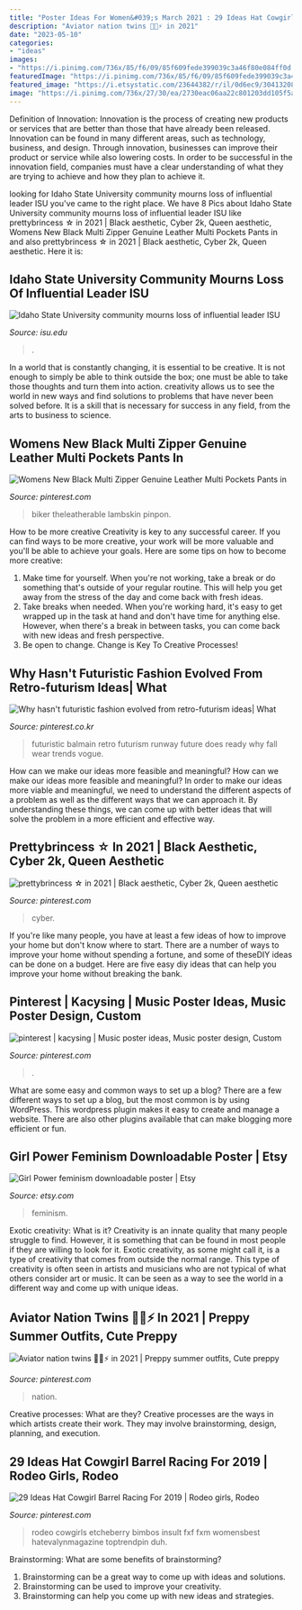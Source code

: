 ```yaml
---
title: "Poster Ideas For Women&#039;s March 2021 : 29 Ideas Hat Cowgirl Barrel Racing For 2019"
description: "Aviator nation twins 🤩💖⚡️ in 2021"
date: "2023-05-10"
categories:
- "ideas"
images:
- "https://i.pinimg.com/736x/85/f6/09/85f609fede399039c3a46f80e084ff0d.jpg"
featuredImage: "https://i.pinimg.com/736x/85/f6/09/85f609fede399039c3a46f80e084ff0d.jpg"
featured_image: "https://i.etsystatic.com/23644382/r/il/0d6ec9/3041320861/il_fullxfull.3041320861_n1lv.jpg"
image: "https://i.pinimg.com/736x/27/30/ea/2730eac06aa22c801203dd105f5a4ea5.jpg"
---
```



Definition of Innovation:
Innovation is the process of creating new products or services that are better than those that have already been released. Innovation can be found in many different areas, such as technology, business, and design. Through innovation, businesses can improve their product or service while also lowering costs. In order to be successful in the innovation field, companies must have a clear understanding of what they are trying to achieve and how they plan to achieve it.

	

		
looking for Idaho State University community mourns loss of influential leader ISU you've came to the right place. We have 8 Pics about Idaho State University community mourns loss of influential leader ISU like prettybrincess ☆ in 2021 | Black aesthetic, Cyber 2k, Queen aesthetic, Womens New Black Multi Zipper Genuine Leather Multi Pockets Pants in and also prettybrincess ☆ in 2021 | Black aesthetic, Cyber 2k, Queen aesthetic. Here it is:
		
    
## Idaho State University Community Mourns Loss Of Influential Leader ISU

<img loading=lazy src="https://www.isu.edu/media/publications/headlines/fall-2019/DSCF3758.JPG" onerror="this.onerror=null;this.src='https://tse4.mm.bing.net/th?id=OIP.MuP7nGVutADm13FBx5CB9wAAAA&amp;pid=15.1';" alt="Idaho State University community mourns loss of influential leader ISU">

_Source: isu.edu_

>. 

	

In a world that is constantly changing, it is essential to be creative. It is not enough to simply be able to think outside the box; one must be able to take those thoughts and turn them into action. creativity allows us to see the world in new ways and find solutions to problems that have never been solved before. It is a skill that is necessary for success in any field, from the arts to business to science.

    
## Womens New Black Multi Zipper Genuine Leather Multi Pockets Pants In

<img loading=lazy src="https://i.pinimg.com/736x/85/f6/09/85f609fede399039c3a46f80e084ff0d.jpg" onerror="this.onerror=null;this.src='https://tse1.mm.bing.net/th?id=OIP.9mENwUTwBDtGwRTvpvICzQHaJ4&amp;pid=15.1';" alt="Womens New Black Multi Zipper Genuine Leather Multi Pockets Pants in">

_Source: pinterest.com_

>biker theleatherable lambskin pinpon. 

	

How to be more creative
Creativity is key to any successful career. If you can find ways to be more creative, your work will be more valuable and you'll be able to achieve your goals. Here are some tips on how to become more creative: 
1. Make time for yourself. When you're not working, take a break or do something that's outside of your regular routine. This will help you get away from the stress of the day and come back with fresh ideas. 
2. Take breaks when needed. When you're working hard, it's easy to get wrapped up in the task at hand and don't have time for anything else. However, when there's a break in between tasks, you can come back with new ideas and fresh perspective. 
3. Be open to change. Change is Key To Creative Processes!

    
## Why Hasn&#039;t Futuristic Fashion Evolved From Retro-futurism Ideas| What

<img loading=lazy src="https://i.pinimg.com/736x/27/30/ea/2730eac06aa22c801203dd105f5a4ea5.jpg" onerror="this.onerror=null;this.src='https://tse3.mm.bing.net/th?id=OIP.fTns8hwThAliW4eI8isAYgHaLH&amp;pid=15.1';" alt="Why hasn&#039;t futuristic fashion evolved from retro-futurism ideas| What">

_Source: pinterest.co.kr_

>futuristic balmain retro futurism runway future does ready why fall wear trends vogue. 

	

How can we make our ideas more feasible and meaningful?
How can we make our ideas more feasible and meaningful? In order to make our ideas more viable and meaningful, we need to understand the different aspects of a problem as well as the different ways that we can approach it. By understanding these things, we can come up with better ideas that will solve the problem in a more efficient and effective way.

    
## Prettybrincess ☆ In 2021 | Black Aesthetic, Cyber 2k, Queen Aesthetic

<img loading=lazy src="https://i.pinimg.com/736x/f5/d4/01/f5d401b566851b24edd924476d23b864.jpg" onerror="this.onerror=null;this.src='https://tse4.mm.bing.net/th?id=OIP.k4hbRRLt0OGZ4nQKWVlvSgHaHc&amp;pid=15.1';" alt="prettybrincess ☆ in 2021 | Black aesthetic, Cyber 2k, Queen aesthetic">

_Source: pinterest.com_

>cyber. 

	

If you're like many people, you have at least a few ideas of how to improve your home but don't know where to start. There are a number of ways to improve your home without spending a fortune, and some of theseDIY ideas can be done on a budget. Here are five easy diy ideas that can help you improve your home without breaking the bank.

    
## Pinterest | Kacysing | Music Poster Ideas, Music Poster Design, Custom

<img loading=lazy src="https://i.pinimg.com/736x/37/fc/e1/37fce1427b5557c6ab93c98c4ec5d82f.jpg" onerror="this.onerror=null;this.src='https://tse3.mm.bing.net/th?id=OIP.2tzc5SyBwp_02XiPZZPVZQHaKe&amp;pid=15.1';" alt="pinterest | kacysing | Music poster ideas, Music poster design, Custom">

_Source: pinterest.com_

>. 

	

What are some easy and common ways to set up a blog?
There are a few different ways to set up a blog, but the most common is by using WordPress. This wordpress plugin makes it easy to create and manage a website. There are also other plugins available that can make blogging more efficient or fun.

    
## Girl Power Feminism Downloadable Poster | Etsy

<img loading=lazy src="https://i.etsystatic.com/23644382/r/il/0d6ec9/3041320861/il_fullxfull.3041320861_n1lv.jpg" onerror="this.onerror=null;this.src='https://tse3.mm.bing.net/th?id=OIP.rm_vVnmecr1KuQvwGPim_QHaKe&amp;pid=15.1';" alt="Girl Power feminism downloadable poster | Etsy">

_Source: etsy.com_

>feminism. 

	

Exotic creativity: What is it?
Creativity is an innate quality that many people struggle to find. However, it is something that can be found in most people if they are willing to look for it. Exotic creativity, as some might call it, is a type of creativity that comes from outside the normal range. This type of creativity is often seen in artists and musicians who are not typical of what others consider art or music. It can be seen as a way to see the world in a different way and come up with unique ideas.

    
## Aviator Nation Twins 🤩💖⚡️ In 2021 | Preppy Summer Outfits, Cute Preppy

<img loading=lazy src="https://i.pinimg.com/736x/d8/91/34/d89134fe4f340bd531a38079ad3a6ec9.jpg" onerror="this.onerror=null;this.src='https://tse1.mm.bing.net/th?id=OIP.h_Vj3u8uZyG1Qf8zrEwW-QHaJ3&amp;pid=15.1';" alt="Aviator nation twins 🤩💖⚡️ in 2021 | Preppy summer outfits, Cute preppy">

_Source: pinterest.com_

>nation. 

	

Creative processes: What are they?
Creative processes are the ways in which artists create their work. They may involve brainstorming, design, planning, and execution.

    
## 29 Ideas Hat Cowgirl Barrel Racing For 2019 | Rodeo Girls, Rodeo

<img loading=lazy src="https://i.pinimg.com/736x/e5/67/10/e567105f32d311e88a8667bd36759c24.jpg" onerror="this.onerror=null;this.src='https://tse4.mm.bing.net/th?id=OIP._ThzUscEdIbfJaC9nVwNbwAAAA&amp;pid=15.1';" alt="29 Ideas Hat Cowgirl Barrel Racing For 2019 | Rodeo girls, Rodeo">

_Source: pinterest.com_

>rodeo cowgirls etcheberry bimbos insult fxf fxm womensbest hatevalynmagazine toptrendpin duh. 

	

Brainstorming: What are some benefits of brainstorming?
1. Brainstorming can be a great way to come up with ideas and solutions.
2. Brainstorming can be used to improve your creativity.
3. Brainstorming can help you come up with new ideas and strategies.

